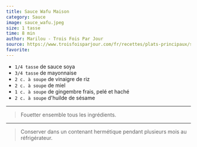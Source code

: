 ```yaml
---
title: Sauce Wafu Maison
category: Sauce
image: sauce_wafu.jpeg
size: 1 tasse
time: 8 min
author: Marilou - Trois Fois Par Jour
source: https://www.troisfoisparjour.com/fr/recettes/plats-principaux/sauces-marinades-pestos-vinaigrettes/sauce-wafu-maison/
favorite: 
---
```


* `1/4 tasse` de sauce soya
* `3/4 tasse` de mayonnaise
* `2 c. à soupe` de vinaigre de riz
* `2 c. à soupe` de miel
* `1 c. à soupe` de gingembre frais, pelé et haché
* `2 c. à soupe` d'huilde de sésame

---

> Fouetter ensemble tous les ingrédients.

---

> Conserver dans un contenant hermétique pendant plusieurs mois au réfrigérateur.
